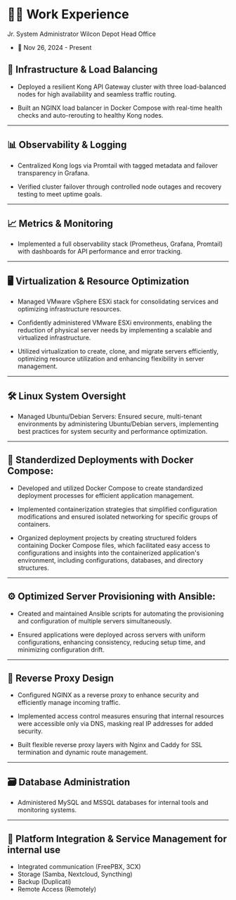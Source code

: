 # 🧑‍💻 Work Experience

Jr. System Administrator
Wilcon Depot Head Office

- 📅 Nov 26, 2024 - Present

## 🔧 Infrastructure & Load Balancing

- Deployed a resilient Kong API Gateway cluster with three load-balanced nodes for high availability and seamless traffic routing.

- Built an NGINX load balancer in Docker Compose with real-time health checks and auto-rerouting to healthy Kong nodes.

---

## 📊 Observability & Logging

- Centralized Kong logs via Promtail with tagged metadata and failover transparency in Grafana.

- Verified cluster failover through controlled node outages and recovery testing to meet uptime goals.

---

## 📈 Metrics & Monitoring

- Implemented a full observability stack (Prometheus, Grafana, Promtail) with dashboards for API performance and error tracking.

---

## 🖥️ Virtualization & Resource Optimization

- Managed VMware vSphere ESXi stack for consolidating services and optimizing infrastructure resources.

- Confidently administered VMware ESXi environments, enabling the reduction of physical server needs by implementing a scalable and virtualized infrastructure.

- Utilized virtualization to create, clone, and migrate servers efficiently, optimizing resource utilization and enhancing flexibility in server management.

---

## 🛠️ Linux System Oversight

- Managed Ubuntu/Debian Servers: Ensured secure, multi-tenant environments by administering Ubuntu/Debian servers, implementing best practices for system security and performance optimization.

---

## 🐳 Standerdized Deployments with Docker Compose:

- Developed and utilized Docker Compose to create standardized deployment processes for efficient application management. 

- Implemented containerization strategies that simplified configuration modifications and ensured isolated networking for specific groups of containers.
 
- Organized deployment projects by creating structured folders containing Docker Compose files, which facilitated easy access to configurations and insights into the containerized application's environment, including configurations, databases, and directory structures.

---

## ⚙️ Optimized Server Provisioning with Ansible:

 - Created and maintained Ansible scripts for automating the provisioning and configuration of multiple servers simultaneously.

 - Ensured applications were deployed across servers with uniform configurations, enhancing consistency, reducing setup time, and minimizing configuration drift.

---

## 🔐 Reverse Proxy Design

- Configured NGINX as a reverse proxy to enhance security and efficiently manage incoming traffic. 

- Implemented access control measures ensuring that internal resources were accessible only via DNS, masking real IP addresses for added security.

- Built flexible reverse proxy layers with Nginx and Caddy for SSL termination and dynamic route management.

---

## 🗃️ Database Administration

- Administered MySQL and MSSQL databases for internal tools and monitoring systems.

---

## 🧩 Platform Integration & Service Management for internal use

- Integrated communication (FreePBX, 3CX)
- Storage (Samba, Nextcloud, Syncthing)
- Backup (Duplicati)
- Remote Access (Remotely)
